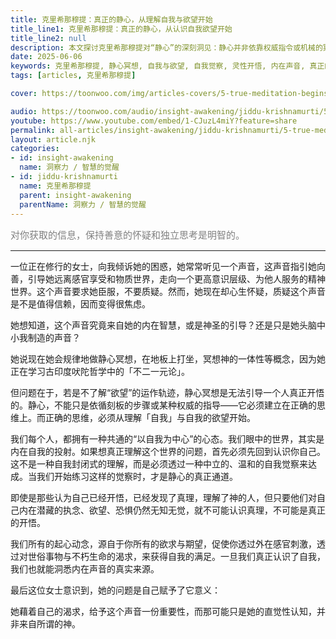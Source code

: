 ```yaml
---
title: 克里希那穆提：真正的静心，从理解自我与欲望开始
title_line1: 克里希那穆提：真正的静心，从认识自我欲望开始
title_line2: null
description: 本文探讨克里希那穆提对“静心”的深刻洞见：静心并非依靠权威指令或机械的冥想步骤，而是要从认识自我与欲望的运作轨迹开始。唯有通过中立、温和的自我觉察，我们才能分辨内在声音的来源，超越小我的幻象，走向真正的开悟与心灵自由。
date: 2025-06-06
keywords: 克里希那穆提, 静心冥想, 自我与欲望, 自我觉察, 灵性开悟, 内在声音, 真正的静心
tags: [articles, 克里希那穆提]

cover: https://toonwoo.com/img/articles-covers/5-true-meditation-begins-with-understanding-self-desire.jpg

audio: https://toonwoo.com/audio/insight-awakening/jiddu-krishnamurti/5-true-meditation-begins-with-understanding-self-desire.mp3
youtube: https://www.youtube.com/embed/1-CJuzL4miY?feature=share
permalink: all-articles/insight-awakening/jiddu-krishnamurti/5-true-meditation-begins-with-understanding-self-desire.html
layout: article.njk
categories:
- id: insight-awakening
  name: 洞察力 / 智慧的觉醒
- id: jiddu-krishnamurti
  name: 克里希那穆提
  parent: insight-awakening
  parentName: 洞察力 / 智慧的觉醒
---
```


<p style="font-size:15px; color: gray;">对你获取的信息，保持善意的怀疑和独立思考是明智的。</p><hr class="g-brd-gray-light-v4 g-pt-20">




一位正在修行的女士，向我倾诉她的困惑，她常常听见一个声音，这声音指引她向善，引导她远离感官享受和物质世界，走向一个更高意识层级、为他人服务的精神世界。这个声音要求她臣服，不要质疑。然而，她现在却心生怀疑，质疑这个声音是不是值得信赖，因而变得很焦虑。

她想知道，这个声音究竟来自她的内在智慧，或是神圣的引导？还是只是她头脑中小我制造的声音？

她说现在她会规律地做静心冥想，在地板上打坐，冥想神的一体性等概念，因为她正在学习古印度吠陀哲学中的「不二一元论」。

但问题在于，若是不了解“欲望”的运作轨迹，静心冥想是无法引导一个人真正开悟的。静心，不能只是依循刻板的步骤或某种权威的指导——它必须建立在正确的思维上。而正确的思维，必须从理解「自我」与自我的欲望开始。

我们每个人，都拥有一种共通的“以自我为中心”的心态。我们眼中的世界，其实是内在自我的投射。如果想真正理解这个世界的问题，首先必须先回到认识你自己。这不是一种自我封闭式的理解，而是必须透过一种中立的、温和的自我觉察来达成。当我们开始练习这样的觉察时，才是静心的真正通道。

即使是那些认为自己已经开悟，已经发现了真理，理解了神的人，但只要他们对自己内在潜藏的执念、欲望、恐惧仍然无知无觉，就不可能认识真理，不可能是真正的开悟。

我们所有的起心动念，源自于你所有的欲求与期望，促使你透过外在感官刺激，透过对世俗事物与不朽生命的渴求，来获得自我的满足。一旦我们真正认识了自我，我们也就能洞悉内在声音的真实来源。

最后这位女士意识到，她的问题是自己赋予了它意义：

她藉着自己的渴求，给予这个声音一份重要性，而那可能只是她的直觉性认知，并非来自所谓的神。